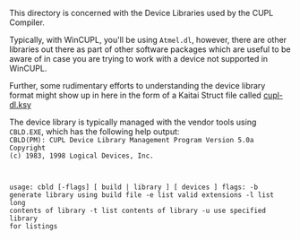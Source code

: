 This directory is concerned with the Device Libraries used by the CUPL Compiler.

Typically, with WinCUPL, you'll be using <code>Atmel.dl</code>, however, there are other libraries out there as part of other software packages which are useful to be aware of in case you are trying to work with a device not supported in WinCUPL.

Further, some rudimentary efforts to understanding the device library format might show up in here in the form of a Kaitai Struct file called [cupl-dl.ksy](cupl-dl.ksy)

The device library is typically managed with the vendor tools using <code>CBLD.EXE</code>, which has the following help output:
<code>
CBLD(PM): CUPL Device Library Management Program
Version 5.0a
Copyright (c) 1983, 1998 Logical Devices, Inc.

usage: cbld [-flags] [ build | library ] [ devices ]
flags:
          -b   generate library using build file
          -e   list valid extensions
          -l   list long contents of library
          -t   list contents of library
          -u   use specified library for listings
</code>
